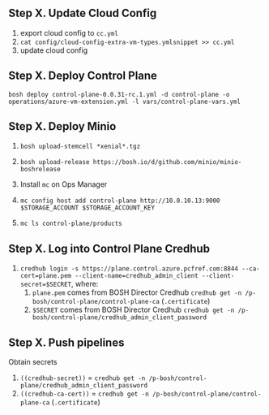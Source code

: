 ## Step X. Update Cloud Config

1. export cloud config to `cc.yml`
1. `cat config/cloud-config-extra-vm-types.ymlsnippet >> cc.yml`
1. update cloud config

## Step X. Deploy Control Plane

```
bosh deploy control-plane-0.0.31-rc.1.yml -d control-plane -o operations/azure-vm-extension.yml -l vars/control-plane-vars.yml
```

## Step X. Deploy Minio

1. `bosh upload-stemcell *xenial*.tgz`
1. `bosh upload-release https://bosh.io/d/github.com/minio/minio-boshrelease`

1. Install `mc` on Ops Manager
1. `mc config host add control-plane http://10.0.10.13:9000 $STORAGE_ACCOUNT $STORAGE_ACCOUNT_KEY`
1. `mc ls control-plane/products`

## Step X. Log into Control Plane Credhub

1. `credhub login -s https://plane.control.azure.pcfref.com:8844 --ca-cert=plane.pem --client-name=credhub_admin_client --client-secret=$SECRET`, where:
    1. `plane.pem` comes from BOSH Director Credhub `credhub get -n /p-bosh/control-plane/control-plane-ca` (`.certificate`)
    1. `$SECRET` comes from BOSH Director Credhub `credhub get -n /p-bosh/control-plane/credhub_admin_client_password`

## Step X. Push pipelines

Obtain secrets
1. `((credhub-secret))` = `credhub get -n /p-bosh/control-plane/credhub_admin_client_password`
1. `((credhub-ca-cert))` = `credhub get -n /p-bosh/control-plane/control-plane-ca` (`.certificate`)